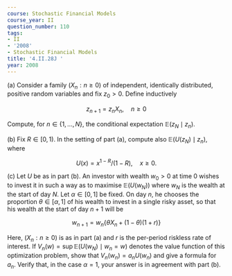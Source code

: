 ```yaml
---
course: Stochastic Financial Models
course_year: II
question_number: 110
tags:
- II
- '2008'
- Stochastic Financial Models
title: '4.II.28J '
year: 2008
---
```



(a) Consider a family $\left(X_{n}: n \geqslant 0\right)$ of independent, identically distributed, positive random variables and fix $z_{0}>0$. Define inductively

$$z_{n+1}=z_{n} X_{n}, \quad n \geqslant 0$$

Compute, for $n \in\{1, \ldots, N\}$, the conditional expectation $\mathbb{E}\left(z_{N} \mid z_{n}\right)$.

(b) Fix $R \in[0,1)$. In the setting of part (a), compute also $\mathbb{E}\left(U\left(z_{N}\right) \mid z_{n}\right)$, where

$$U(x)=x^{1-R} /(1-R), \quad x \geqslant 0 .$$

(c) Let $U$ be as in part (b). An investor with wealth $w_{0}>0$ at time 0 wishes to invest it in such a way as to maximise $\mathbb{E}\left(U\left(w_{N}\right)\right)$ where $w_{N}$ is the wealth at the start of day $N$. Let $\alpha \in[0,1]$ be fixed. On day $n$, he chooses the proportion $\theta \in[\alpha, 1]$ of his wealth to invest in a single risky asset, so that his wealth at the start of day $n+1$ will be

$$w_{n+1}=w_{n}\left\{\theta X_{n}+(1-\theta)(1+r)\right\}$$

Here, $\left(X_{n}: n \geqslant 0\right)$ is as in part (a) and $r$ is the per-period riskless rate of interest. If $V_{n}(w)=\sup \mathbb{E}\left(U\left(w_{N}\right) \mid w_{n}=w\right)$ denotes the value function of this optimization problem, show that $V_{n}\left(w_{n}\right)=a_{n} U\left(w_{n}\right)$ and give a formula for $a_{n}$. Verify that, in the case $\alpha=1$, your answer is in agreement with part (b).